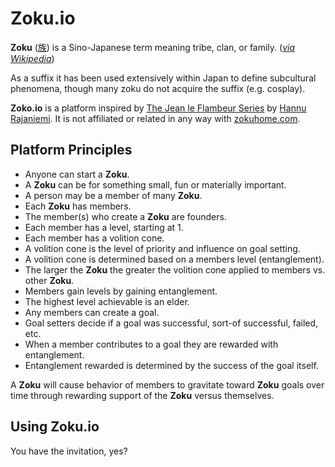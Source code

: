 # Zoku.io

__Zoku__ ([族](http://en.wiktionary.org/wiki/%E6%97%8F)) is a Sino-Japanese term meaning tribe, clan, or family. (_[via Wikipedia](http://en.wikipedia.org/wiki/Zoku)_)

As a suffix it has been used extensively within Japan to define subcultural phenomena, though many zoku do not acquire the suffix (e.g. cosplay).

__Zoko.io__ is a platform inspired by [The Jean le Flambeur Series](http://www.goodreads.com/series/57134-the-jean-le-flambeur-series) by [
Hannu Rajaniemi](http://www.amazon.com/Hannu-Rajaniemi/e/B003VNOJY6). It is not affiliated or related in any way with [zokuhome.com](http://www.zokuhome.com).

## Platform Principles

* Anyone can start a __Zoku__.
* A __Zoku__ can be for something small, fun or materially important.
* A person may be a member of many __Zoku__.
* Each __Zoku__ has members.
* The member(s) who create a __Zoku__ are founders.
* Each member has a level, starting at 1.
* Each member has a volition cone.
* A volition cone is the level of priority and influence on goal setting.
* A volition cone is determined based on a members level (entanglement).
* The larger the __Zoku__ the greater the volition cone applied to members vs. other __Zoku__.
* Members gain levels by gaining entanglement.
* The highest level achievable is an elder.
* Any members can create a goal.
* Goal setters decide if a goal was successful, sort-of successful, failed, etc.
* When a member contributes to a goal they are rewarded with entanglement.
* Entanglement rewarded is determined by the success of the goal itself.

A __Zoku__ will cause behavior of members to gravitate toward __Zoku__ goals over time through rewarding support of the __Zoku__ versus themselves.

## Using Zoku.io

You have the invitation, yes?
